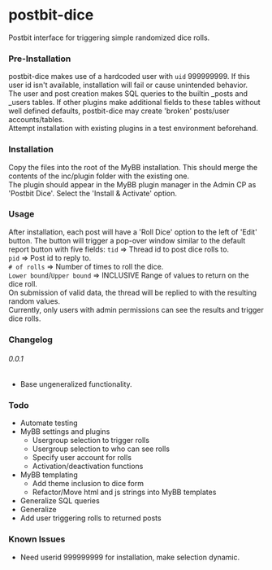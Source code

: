 # postbit-dice
Postbit interface for triggering simple randomized dice rolls.

### Pre-Installation
postbit-dice makes use of a hardcoded user with `uid` 999999999. If this user id isn't available, installation will fail or cause unintended behavior.  
The user and post creation makes SQL queries to the builtin _posts and _users tables. If other plugins make additional fields to these tables without well defined defaults, postbit-dice may create 'broken' posts/user accounts/tables.  
Attempt installation with existing plugins in a test environment beforehand.  

### Installation
Copy the files into the root of the MyBB installation. This should merge the contents of the inc/plugin folder with the existing one.  
The plugin should appear in the MyBB plugin manager in the Admin CP as 'Postbit Dice'. Select the 'Install & Activate' option.  

### Usage
After installation, each post will have a 'Roll Dice' option to the left of 'Edit' button. The button will trigger a pop-over window similar to the default report button with five fields:
    `tid` => Thread id to post dice rolls to.  
    `pid` => Post id to reply to.  
    `# of rolls` => Number of times to roll the dice.  
    `Lower bound`/`Upper bound` => INCLUSIVE Range of values to return on the dice roll.  
On submission of valid data, the thread will be replied to with the resulting random values.  
Currently, only users with admin permissions can see the results and trigger dice rolls.

### Changelog
###### 0.0.1
- Base ungeneralized functionality.

### Todo 
- Automate testing
- MyBB settings and plugins
    - Usergroup selection to trigger rolls
    - Usergroup selection to who can see rolls
    - Specify user account for rolls
    - Activation/deactivation functions
- MyBB templating
    - Add theme inclusion to dice form 
    - Refactor/Move html and js strings into MyBB templates
- Generalize SQL queries
- Generalize
- Add user triggering rolls to returned posts

### Known Issues
- Need userid 999999999 for installation, make selection dynamic.
